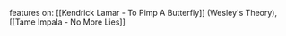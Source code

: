 features on: [[Kendrick Lamar - To Pimp A Butterfly]] (Wesley's Theory), [[Tame Impala - No More Lies]]